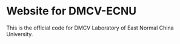 # Website for DMCV-ECNU
This is the official code for DMCV Laboratory of East Normal China University.